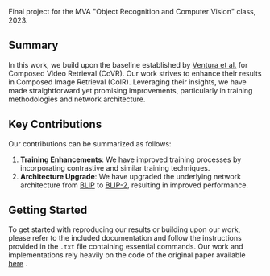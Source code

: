 Final project for the MVA "Object Recognition and Computer Vision" class, 2023.

## Summary

In this work, we build upon the baseline established by [Ventura et al.](https://arxiv.org/abs/2308.14746) for Composed Video Retrieval (CoVR). 
Our work strives to enhance their results in Composed Image Retrieval (CoIR). Leveraging their insights, we have made straightforward yet promising improvements, particularly in training methodologies and network architecture. 

## Key Contributions

Our contributions can be summarized as follows:

1. **Training Enhancements**: We have improved training processes by incorporating contrastive and similar training techniques.
2. **Architecture Upgrade**: We have upgraded the underlying network architecture from [BLIP](https://arxiv.org/abs/2201.12086) to [BLIP-2](https://arxiv.org/abs/2301.12597), resulting in improved performance.

## Getting Started

To get started with reproducing our results or building upon our work, please refer to the included documentation and follow the instructions provided in the `.txt` file containing essential commands.
Our work and implementations rely heavily on the code of the original paper available [here](https://github.com/lucas-ventura/CoVR) .


